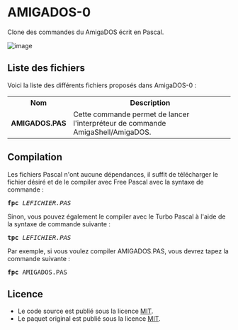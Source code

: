 # AMIGADOS-0
Clone des commandes du AmigaDOS écrit en Pascal.

![image](https://user-images.githubusercontent.com/11842176/160870008-c9f4ee94-e44f-435e-995e-d6e2bb6140d1.png)

<h2>Liste des fichiers</h2>

Voici la liste des différents fichiers proposés dans AmigaDOS-0 :

<table>
		<tr>
			<th>Nom</th>
			<th>Description</th>	
		</tr>
		<tr>
			<td><b>AMIGADOS.PAS</b></td>
			<td>Cette commande permet de lancer l'interpréteur de commande AmigaShell/AmigaDOS.</td>
		</tr>
</table>

<h2>Compilation</h2>
	
Les fichiers Pascal n'ont aucune dépendances, il suffit de télécharger le fichier désiré et de le compiler avec Free Pascal avec la syntaxe de commande  :

<pre><b>fpc</b> <i>LEFICHIER.PAS</i></pre>
	
Sinon, vous pouvez également le compiler avec le Turbo Pascal à l'aide de la syntaxe de commande suivante :	

<pre><b>tpc</b> <i>LEFICHIER.PAS</i></pre>
	
Par exemple, si vous voulez compiler AMIGADOS.PAS, vous devrez tapez la commande suivante :

<pre><b>fpc</b> AMIGADOS.PAS</pre>

<h2>Licence</h2>
<ul>
 <li>Le code source est publié sous la licence <a href="https://github.com/gladir/AMIGADOS-0/blob/main/LICENSE">MIT</a>.</li>
 <li>Le paquet original est publié sous la licence <a href="https://github.com/gladir/AMIGADOS-0/blob/main/LICENSE">MIT</a>.</li>
</ul>

